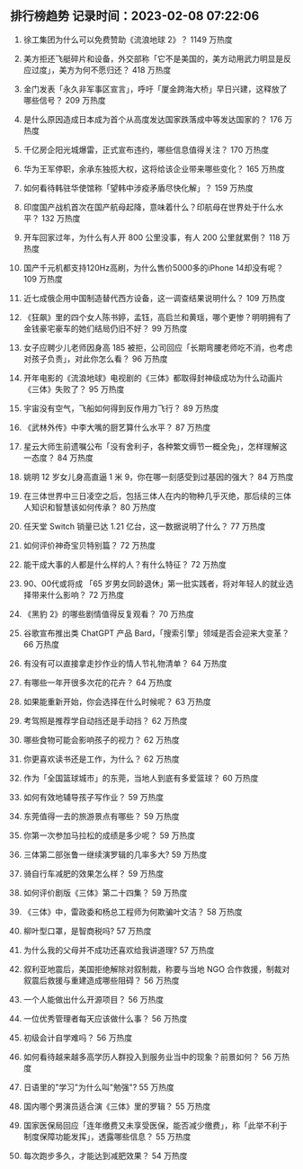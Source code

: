 
## 排行榜趋势 记录时间：2023-02-08 07:22:06
  
  1. 徐工集团为什么可以免费赞助《流浪地球 2》？ 1149 万热度
    
  2. 美方拒还飞艇碎片和设备，外交部称「它不是美国的，美方动用武力明显是反应过度」，美方为何不愿归还？ 418 万热度
    
  3. 金门发表「永久非军事区宣言」，呼吁「厦金跨海大桥」早日兴建，这释放了哪些信号？ 209 万热度
    
  4. 是什么原因造成日本成为首个从高度发达国家跌落成中等发达国家的？ 176 万热度
    
  5. 千亿房企阳光城爆雷，正式宣布违约，哪些信息值得关注？ 170 万热度
    
  6. 华为王军停职，余承东独揽大权，这将给该企业带来哪些变化？ 165 万热度
    
  7. 如何看待韩驻华使馆称「望韩中涉疫矛盾尽快化解」？ 159 万热度
    
  8. 印度国产战机首次在国产航母起降，意味着什么？印航母在世界处于什么水平？ 132 万热度
    
  9. 开车回家过年，为什么有人开 800 公里没事，有人 200 公里就累倒？ 118 万热度
    
  10. 国产千元机都支持120Hz高刷，为什么售价5000多的iPhone 14却没有呢？ 109 万热度
    
  11. 近七成俄企用中国制造替代西方设备，这一调查结果说明什么？ 109 万热度
    
  12. 《狂飙》里的四个女人陈书婷，孟钰，高启兰和黄瑶，哪个更惨？明明拥有了金钱豪宅豪车的她们结局仍旧不好？ 99 万热度
    
  13. 女子应聘少儿老师因身高 185 被拒，公司回应「长期弯腰老师吃不消，也考虑对孩子负责」，对此你怎么看？ 96 万热度
    
  14. 开年电影的《流浪地球》电视剧的《三体》都取得封神级成功为什么动画片《三体》失败了？ 95 万热度
    
  15. 宇宙没有空气，飞船如何得到反作用力飞行？ 89 万热度
    
  16. 《武林外传》中李大嘴的厨艺算什么水平？ 87 万热度
    
  17. 星云大师生前遗嘱公布「没有舍利子，各种繁文缛节一概全免」，怎样理解这一态度？ 84 万热度
    
  18. 姚明 12 岁女儿身高直逼 1 米 9，你在哪一刻感受到过基因的强大？ 84 万热度
    
  19. 在三体世界中三日凌空之后，包括三体人在内的物种几乎灭绝，那后续的三体人知识和智慧该如何传承？ 80 万热度
    
  20. 任天堂 Switch 销量已达 1.21 亿台，这一数据说明了什么？ 77 万热度
    
  21. 如何评价神奇宝贝特别篇？ 72 万热度
    
  22. 能干成大事的人都是什么样的人？有什么特征？ 72 万热度
    
  23. 90、00代或将成 「65 岁男女同龄退休」第一批实践者，将对年轻人的就业选择带来什么影响？ 72 万热度
    
  24. 《黑豹 2》的哪些剧情值得反复观看？ 70 万热度
    
  25. 谷歌宣布推出类 ChatGPT 产品 Bard，「搜索引擎」领域是否会迎来大变革？ 66 万热度
    
  26. 有没有可以直接拿走抄作业的情人节礼物清单？ 64 万热度
    
  27. 有哪些一年开很多次花的花卉？ 64 万热度
    
  28. 如果能重新开始，你会选择在什么时候呢？ 63 万热度
    
  29. 考驾照是推荐学自动挡还是手动挡？ 62 万热度
    
  30. 哪些食物可能会影响孩子的视力？ 62 万热度
    
  31. 你更喜欢读书还是工作，为什么？ 62 万热度
    
  32. 作为「全国篮球城市」的东莞，当地人到底有多爱篮球？ 60 万热度
    
  33. 如何有效地辅导孩子写作业？ 59 万热度
    
  34. 东莞值得一去的旅游景点有哪些？ 59 万热度
    
  35. 你第一次参加马拉松的成绩是多少呢？ 59 万热度
    
  36. 三体第二部张鲁一继续演罗辑的几率多大? 59 万热度
    
  37. 骑自行车减肥的效果怎么样？ 59 万热度
    
  38. 如何评价剧版《三体》第二十四集？ 59 万热度
    
  39. 《三体》中，雷政委和杨总工程师为何欺骗叶文洁？ 58 万热度
    
  40. 柳叶型口罩，是智商税吗? 57 万热度
    
  41. 为什么我的父母并不成功还喜欢给我讲道理? 57 万热度
    
  42. 叙利亚地震后，美国拒绝解除对叙制裁，称要与当地 NGO 合作救援，制裁对叙震后救援与重建造成哪些阻碍？ 56 万热度
    
  43. 一个人能做出什么开源项目？ 56 万热度
    
  44. 一位优秀管理者每天应该做什么事？ 56 万热度
    
  45. 初级会计自学难吗？ 56 万热度
    
  46. 如何看待越来越多高学历人群投入到服务业当中的现象？前景如何？ 56 万热度
    
  47. 日语里的"学习"为什么叫"勉强"? 55 万热度
    
  48. 国内哪个男演员适合演《三体》里的罗辑？ 55 万热度
    
  49. 国家医保局回应「连年缴费又未享受医保，能否减少缴费」，称「此举不利于制度保障功能发挥」，透露哪些信息？ 55 万热度
    
  50. 每次跑步多久，才能达到减肥效果？ 54 万热度
    